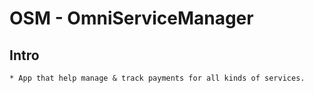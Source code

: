 # OSM - OmniServiceManager
## Intro
    * App that help manage & track payments for all kinds of services.